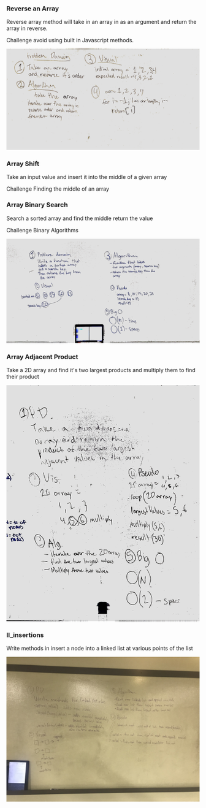 

### Reverse an Array
Reverse array method will take in an array in as an argument and return the array in reverse.

Challenge
avoid using built in Javascript methods.

<img src = "assets/reverse_array.JPG"/>

### Array Shift
Take an input value and insert it into the middle of a given array

Challenge 
Finding the middle of an array

### Array Binary Search
Search a sorted array and find the middle return the value

Challenge
Binary Algorithms

<img src = "assets/Binary_search.JPG"/>

### Array Adjacent Product 
Take a 2D array and find it's two largest products and multiply them to find their product 

<img src = "assets/whiteboard_04.jpg"/>

### ll_insertions 
Write methods in insert a node into a linked list at various points of the list

<img src = "assets/Whiteboard_06.jpg"/>




